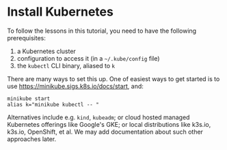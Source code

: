 # Install Kubernetes

To follow the lessons in this tutorial, you need to have the following prerequisites:

1. a Kubernetes cluster
1. configuration to access it (in a `~/.kube/config` file)
1. the `kubectl` CLI binary, aliased to `k`

There are many ways to set this up. One of easiest ways to get started is to use https://minikube.sigs.k8s.io/docs/start, and:

    minikube start
    alias k="minikube kubectl -- "

Alternatives include e.g. `kind`, `kubeadm`; or cloud hosted managed Kubernetes offerings like Google's GKE; or local distributions like k3s.io, k3s.io, OpenShift, et al. We may add documentation about such other approaches later.
